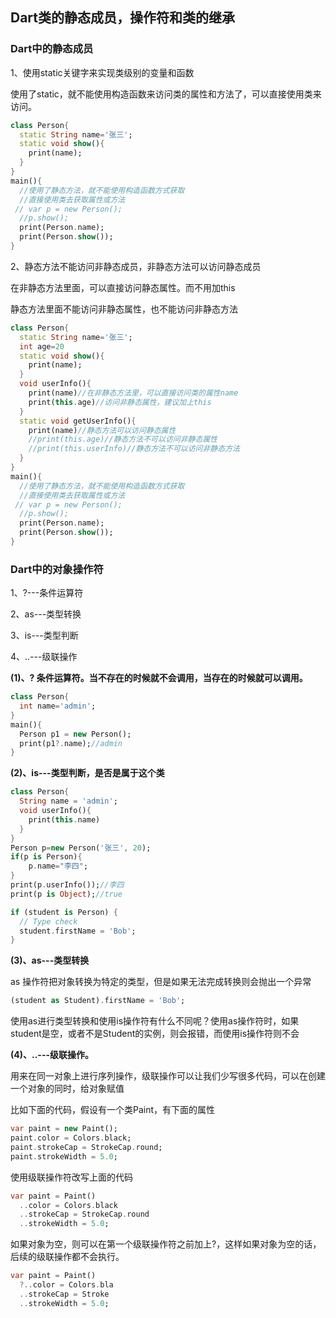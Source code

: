 ## Dart类的静态成员，操作符和类的继承

### Dart中的静态成员

1、使用static关键字来实现类级别的变量和函数



使用了static，就不能使用构造函数来访问类的属性和方法了，可以直接使用类来访问。

```dart
class Person{
  static String name='张三';
  static void show(){
    print(name);
  }
}
main(){
  //使用了静态方法，就不能使用构造函数方式获取
  //直接使用类去获取属性或方法
 // var p = new Person();
  //p.show();
  print(Person.name);
  print(Person.show());
}
```

2、静态方法不能访问非静态成员，非静态方法可以访问静态成员

在非静态方法里面，可以直接访问静态属性。而不用加this

静态方法里面不能访问非静态属性，也不能访问非静态方法

```dart
class Person{
  static String name='张三';
  int age=20
  static void show(){
    print(name);
  }
  void userInfo(){
    print(name)//在非静态方法里，可以直接访问类的属性name
    print(this.age)//访问非静态属性，建议加上this
  }
  static void getUserInfo(){
    print(name)//静态方法可以访问静态属性
    //print(this.age)//静态方法不可以访问非静态属性
    //print(this.userInfo)//静态方法不可以访问非静态方法
  }
}
main(){
  //使用了静态方法，就不能使用构造函数方式获取
  //直接使用类去获取属性或方法
 // var p = new Person();
  //p.show();
  print(Person.name);
  print(Person.show());
}
```

### Dart中的对象操作符

1、?---条件运算符

2、as---类型转换

3、is---类型判断

4、..---级联操作

**(1)、? 条件运算符。当不存在的时候就不会调用，当存在的时候就可以调用。**

```dart
class Person{
  int name='admin';
}
main(){
  Person p1 = new Person();
  print(p1?.name);//admin
}
```

**(2)、is---类型判断，是否是属于这个类**

```dart
class Person{
  String name = 'admin';
  void userInfo(){
    print(this.name)
  }
}
Person p=new Person('张三', 20);
if(p is Person){
    p.name="李四";
}
print(p.userInfo());//李四
print(p is Object);//true
```
```dart
if (student is Person) {
  // Type check
  student.firstName = 'Bob';
}
```

**(3)、as---类型转换**

as 操作符把对象转换为特定的类型，但是如果无法完成转换则会抛出一个异常

```dart
(student as Student).firstName = 'Bob';
```

使用as进行类型转换和使用is操作符有什么不同呢？使用as操作符时，如果student是空，或者不是Student的实例，则会报错，而使用is操作符则不会

**(4)、..---级联操作。**

用来在同一对象上进行序列操作，级联操作可以让我们少写很多代码，可以在创建一个对象的同时，给对象赋值

比如下面的代码，假设有一个类Paint，有下面的属性

```dart
var paint = new Paint();
paint.color = Colors.black;
paint.strokeCap = StrokeCap.round;
paint.strokeWidth = 5.0;
```

使用级联操作符改写上面的代码

```dart
var paint = Paint()
  ..color = Colors.black
  ..strokeCap = StrokeCap.round
  ..strokeWidth = 5.0;
```

如果对象为空，则可以在第一个级联操作符之前加上?，这样如果对象为空的话，后续的级联操作都不会执行。

```dart
var paint = Paint()
  ?..color = Colors.bla
  ..strokeCap = Stroke
  ..strokeWidth = 5.0;
```
